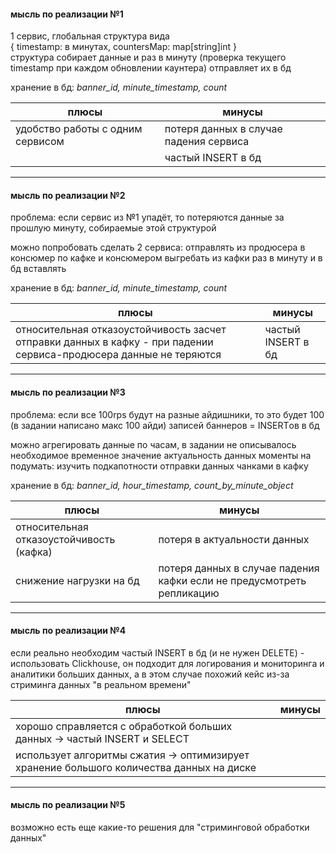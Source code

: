 #### мысль по реализации №1

1 сервис, глобальная структура вида </br>
{ timestamp: в минутах, countersMap: map[string]int } </br>
структура собирает данные и раз в минуту (проверка текущего timestamp при каждом обновлении каунтера) отправляет их в бд

хранение в бд: _banner_id, minute_timestamp, count_

| плюсы                            | минусы                                 |
| -------------------------------- | -------------------------------------- |
| удобство работы с одним сервисом | потеря данных в случае падения сервиса |
|                                  | частый INSERT в бд                     |

---

#### мысль по реализации №2

проблема: если сервис из №1 упадёт, то потеряются данные за прошлую минуту, собираемые этой структурой

можно попробовать сделать 2 сервиса: отправлять из продюсера в консюмер по кафке и консюмером выгребать из кафки раз в минуту и в бд вставлять

хранение в бд: _banner_id, minute_timestamp, count_

| плюсы                                                                                                              | минусы             |
| ------------------------------------------------------------------------------------------------------------------ | ------------------ |
| относительная отказоустойчивость засчет отправки данных в кафку - при падении сервиса-продюсера данные не теряются | частый INSERT в бд |

---

#### мысль по реализации №3

проблема: если все 100rps будут на разные айдишники, то это будет 100 (в задании написано макс 100 айди) записей баннеров = INSERTов в бд

можно агрегировать данные по часам, в задании не описывалось необходимое временное значение актуальность данных
моменты на подумать: изучить подкапотности отправки данных чанками в кафку

хранение в бд: _banner_id, hour_timestamp, count_by_minute_object_

| плюсы                                    | минусы                                                                |
| ---------------------------------------- | --------------------------------------------------------------------- |
| относительная отказоустойчивость (кафка) | потеря в актуальности данных                                          |
| снижение нагрузки на бд                  | потеря данных в случае падения кафки если не предусмотреть репликацию |

---

#### мысль по реализации №4

если реально необходим частый INSERT в бд (и не нужен DELETE) - использовать Clickhouse, он подходит для логирования и мониторинга и аналитики больших данных, а в этом случае похожий кейс из-за стриминга данных "в реальном времени"

| плюсы                                                                                    | минусы |
| ---------------------------------------------------------------------------------------- | ------ |
| хорошо справляется с обработкой больших данных -> частый INSERT и SELECT                 |        |
| использует алгоритмы сжатия -> оптимизирует хранение большого количества данных на диске |        |

---

#### мысль по реализации №5

возможно есть еще какие-то решения для "стриминговой обработки данных"
